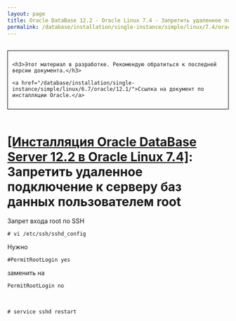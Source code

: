 ```yaml
---
layout: page
title: Oracle DataBase 12.2 - Oracle Linux 7.4 - Запретить удаленное подключение к серверу баз данных пользователем root
permalink: /database/installation/single-instance/simple/linux/7.4/oracle/12.2/oracle-restrict-root-access/
---
```


<br/>

<div style="padding:10px; border:thin solid black;">

	<h3>Этот материал в разработке. Рекомендую обратиться к последней версии документа.</h3>

    <a href="/database/installation/single-instance/simple/linux/6.7/oracle/12.1/">Ссылка на документ по инсталляции Oracle.</a>

</div>

<br/>

# <a href="/database/installation/single-instance/simple/linux/7.4/oracle/12.2/">[Инсталляция Oracle DataBase Server 12.2 в Oracle Linux 7.4]</a>: Запретить удаленное подключение к серверу баз данных пользователем root


Запрет входа root по SSH


	# vi /etc/ssh/sshd_config

Нужно


	#PermitRootLogin yes

заменить на


	PermitRootLogin no


<br/>

	# service sshd restart
